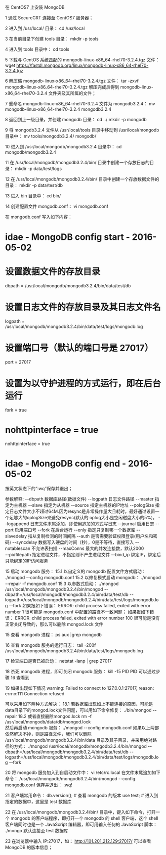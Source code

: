 在 CentOS7 上安装 MongoDB

1 通过 SecureCRT 连接至 CentOS7 服务器；

2 进入到 /usr/local/ 目录：
cd /usr/local

3 在当前目录下创建 tools 目录：
mkdir -p tools

4 进入到 tools 目录中：
cd tools

5 下载与 CentOS 系统匹配的 mongodb-linux-x86_64-rhel70-3.2.4.tgz 文件：
wget https://fastdl.mongodb.org/linux/mongodb-linux-x86_64-rhel70-3.2.4.tgz

6 解压缩 mongodb-linux-x86_64-rhel70-3.2.4.tgz 文件：
tar -zxvf mongodb-linux-x86_64-rhel70-3.2.4.tgz
解压完成后得到 mongodb-linux-x86_64-rhel70-3.2.4 文件夹及其所属的文件；

7 重命名 mongodb-linux-x86_64-rhel70-3.2.4 文件为 mongodb3.2.4：
mv mongodb-linux-x86_64-rhel70-3.2.4 mongodb3.2.4

8 返回到上一级目录，并创建 mongodb 目录：
cd ../
mkdir -p mongodb

9 将 mongodb3.2.4 文件从 /usr/local/tools 目录中移动到 /usr/local/mongodb 目录中：
mv tools/mongodb3.2.4/ mongodb/

10 进入到 /usr/local/mongodb/mongodb3.2.4 目录中：
cd mongodb/mongodb3.2.4

11 在 /usr/local/mongodb/mongodb3.2.4/bin/ 目录中创建一个存放日志的目录：
mkdir -p data/test/logs

12 在 /usr/local/mongodb/mongodb3.2.4/bin/ 目录中创建一个存放数据文件的目录：
mkdir -p data/test/db

13 进入 bin 目录中：
cd bin/

14 创建配置文件 mongodb.conf：
vi mongodb.conf

在 mongodb.conf 写入如下内容：
# idae - MongoDB config start - 2016-05-02

# 设置数据文件的存放目录
dbpath = /usr/local/mongodb/mongodb3.2.4/bin/data/test/db

# 设置日志文件的存放目录及其日志文件名
logpath = /usr/local/mongodb/mongodb3.2.4/bin/data/test/logs/mongodb.log

# 设置端口号（默认的端口号是 27017）
port = 27017

# 设置为以守护进程的方式运行，即在后台运行
fork = true

# nohttpinterface = true
nohttpinterface = true
# idae - MongoDB config end - 2016-05-02

按英文状态下的“:wq”保存并退出；

参数解释: 
--dbpath 数据库路径(数据文件)
--logpath 日志文件路径
--master 指定为主机器
--slave 指定为从机器
--source 指定主机器的IP地址
--pologSize 指定日志文件大小不超过64M.因为resync是非常操作量大且耗时，最好通过设置一个足够大的oplogSize来避免resync(默认的 oplog大小是空闲磁盘大小的5%)。
--logappend 日志文件末尾添加，即使用追加的方式写日志
--journal 启用日志
--port 启用端口号
--fork 在后台运行
--only 指定只复制哪一个数据库
--slavedelay 指从复制检测的时间间隔
--auth 是否需要验证权限登录(用户名和密码)
--syncdelay 数据写入硬盘的时间（秒），0是不等待，直接写入
--notablescan 不允许表扫描
--maxConns 最大的并发连接数，默认2000  
--pidfilepath 指定进程文件，不指定则不产生进程文件
--bind_ip 绑定IP，绑定后只能绑定的IP访问服务

15 启动 mongodb 服务：
15.1 以自定义的 mongodb 配置文件方式启动：
./mongod --config mongodb.conf
15.2 以修复模式启动 mongodb：
./mongod --repair -f mongodb.conf
15.3 以参数式启动：
./mongod /usr/local/mongodb/mongodb3.2.4/bin/mongod --dbpath=/usr/local/mongodb/mongodb3.2.4/bin/data/test/db --logpath=/usr/local/mongodb/mongodb3.2.4/bin/data/test/logs/mongodb.log --fork
如果报如下错误：
  ERROR: child process failed, exited with error number 1
很可能是 mongodb.conf 中配置的路径不一致问题；
如果报如下错误：
  ERROR: child process failed, exited with error number 100
很可能是没有正常关闭导致的，那么可以删除 mongod.lock 文件

15 查看 mongodb 进程：
ps aux |grep mongodb

16 查看 mongodb 服务的运行日志：
tail -200f /usr/local/mongodb/mongodb3.2.4/bin/data/test/logs/mongodb.log

17 检查端口是否已被启动：
netstat -lanp | grep 27017

18 杀死 mongodb 进程，即可关闭 mongodb 服务：
kill -15 PID
PID 可以通过步骤 16 查看到

19 如果出现如下情况
warning: Failed to connect to 127.0.0.1:27017, reason: errno:111 Connection refused

可以采用如下两种方式解决：
18.1 若数据库出现如上不能连接的原因，可能是data目录下的mongod.lock文件问题，可以用如下命令修复：
./bin/mongod --repair
18.2 或者直接删除mongod.lock
rm -f /usr/local/mongodb/data/db/mongod.lock  
然后再启动 mongodb 服务：
./mongod --config mongodb.conf
如果以上两部依然解决不掉，则是路径文件，我们可以删除 /usr/local/mongodb/mongodb3.2.4/bin/data 目录及其子目录，并采用绝对路径的方式：
./mongod /usr/local/mongodb/mongodb3.2.4/bin/mongod --dbpath=/usr/local/mongodb/mongodb3.2.4/bin/data/test/db --logpath=/usr/local/mongodb/mongodb3.2.4/bin/data/test/logs/mongodb.log --fork

20 将 mongodb 服务加入到自启动文件中：
vi /etc/rc.local 
在文件末尾追加如下命令：
/usr/local/mongodb/mongodb3.2.4/bin/mongod --config mongodb.conf
保存并退出：
:wq!

21 客户端常用命令：
db.version(); # 查看 mongodb 的版本
use test; # 进入到指定的数据中，这里是 test 数据库

22 在 /usr/local/mongodb/mongodb3.2.4/bin/ 目录中，键入如下命令，打开一个 mongodb 的客户端程序，即打开一个 mongodb 的 shell 客户端，这个 shell 客户端同时也是一个 JavaScript 编辑器，即可用输入任何的 JavaScript 脚本：
./mongo
默认连接至 test 数据库

23 在浏览器中输入 IP:27017，如：
http://101.201.212.129:27017/
可以查看 MongoDB 的版本信息；